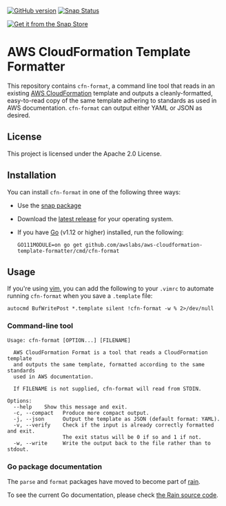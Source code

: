 [![GitHub version](https://badge.fury.io/gh/awslabs%2Faws-cloudformation-template-formatter.svg)](https://badge.fury.io/gh/awslabs%2Faws-cloudformation-template-formatter)
[![Snap Status](https://build.snapcraft.io/badge/awslabs/aws-cloudformation-template-formatter.svg)](https://build.snapcraft.io/user/awslabs/aws-cloudformation-template-formatter)

[![Get it from the Snap Store](https://snapcraft.io/static/images/badges/en/snap-store-white.svg)](https://snapcraft.io/cfn-format)

# AWS CloudFormation Template Formatter

This repository contains `cfn-format`, a command line tool that reads in an existing [AWS CloudFormation](https://aws.amazon.com/cloudformation/) template and outputs a cleanly-formatted, easy-to-read copy of the same template adhering to standards as used in AWS documentation. `cfn-format` can output either YAML or JSON as desired.

## License

This project is licensed under the Apache 2.0 License. 

## Installation

You can install `cfn-format` in one of the following three ways:

* Use the [snap package](https://snapcraft.io/cfn-format)

* Download the [latest release](https://github.com/awslabs/aws-cloudformation-template-formatter/releases/latest) for your operating system.

* If you have [Go](https://golang.org/) (v1.12 or higher) installed, run the following:

    `GO111MODULE=on go get github.com/awslabs/aws-cloudformation-template-formatter/cmd/cfn-format`

## Usage

If you're using [vim](https://www.vim.org/), you can add the following to your `.vimrc` to automate running `cfn-format` when you save a `.template` file:

```vim
autocmd BufWritePost *.template silent !cfn-format -w % 2>/dev/null
```

### Command-line tool

```console
Usage: cfn-format [OPTION...] [FILENAME]

  AWS CloudFormation Format is a tool that reads a CloudFormation template
  and outputs the same template, formatted according to the same standards
  used in AWS documentation.

  If FILENAME is not supplied, cfn-format will read from STDIN.

Options:
  --help    Show this message and exit.
  -c, --compact   Produce more compact output.
  -j, --json      Output the template as JSON (default format: YAML).
  -v, --verify    Check if the input is already correctly formatted and exit.
                  The exit status will be 0 if so and 1 if not.
  -w, --write     Write the output back to the file rather than to stdout.
```

### Go package documentation

The `parse` and `format` packages have moved to become part of [rain](https://github.com/aws-cloudformation/rain).

To see the current Go documentation, please check [the Rain source code](https://github.com/aws-cloudformation/rain/tree/main/cft/format).
